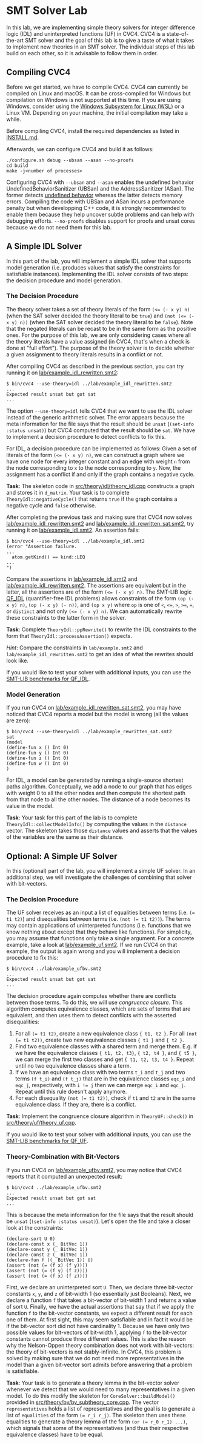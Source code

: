 # SMT Solver Lab

In this lab, we are implementing simple theory solvers for integer difference
logic (IDL) and uninterpreted functions (UF) in CVC4. CVC4 is a
state-of-the-art SMT solver and the goal of this lab is to give a taste of what
it takes to implement new theories in an SMT solver. The individual steps of
this lab build on each other, so it is advisable to follow them in order.

## Compiling CVC4

Before we get started, we have to compile CVC4. CVC4 can currently be compiled
on Linux and macOS. It can be cross-compiled for Windows but compilation on
Windows is not supported at this time. If you are using Windows, consider using
the [Windows Subsystem for Linux
(WSL)](https://docs.microsoft.com/en-us/windows/wsl/install-win10) or a Linux
VM. Depending on your machine, the initial compilation may take a while.

Before compiling CVC4, install the required dependencies as listed in
[INSTALL.md](INSTALL.md).

Afterwards, we can configure CVC4 and build it as follows:

```
./configure.sh debug --ubsan --asan --no-proofs
cd build
make -j<number of processes>
```

Configuring CVC4 with `--ubsan` and `--asan` enables the undefined behavior
UndefinedBehaviorSanitizer (UBSan) and the AddressSanitizer (ASan). The former
detects [undefined behavior](https://en.wikipedia.org/wiki/Undefined_behavior)
whereas the latter detects memory errors. Compiling the code with UBSan and
ASan incurs a performance penalty but when developping C++ code, it is strongly
recommended to enable them because they help uncover subtle problems and can
help with debugging efforts. `--no-proofs` disables support for proofs and
unsat cores because we do not need them for this lab.

## A Simple IDL Solver

In this part of the lab, you will implement a simple IDL solver that supports
model generation (i.e. produces values that satisfy the constraints for
satisfiable instances). Implementing the IDL solver consists of two steps: the
decision procedure and model generation.

### The Decision Procedure

The theory solver takes a set of theory literals of the form `(<= (- x y) n)`
(when the SAT solver decided the theory literal to be `true`) and `(not (<= (-
x y) n))` (when the SAT solver decided the theory literal to be `false`). Note
that the negated literals can be recast to be in the same form as the positive
ones. For the purpose of this lab, we are only considering cases where all the
theory literals have a value assigned (in CVC4, that's when a check is done at
"full effort"). The purpose of the theory solver is to decide whether a given
assignment to theory literals results in a conflict or not.

After compiling CVC4 as described in the previous section, you can try running
it on [lab/example_idl_rewritten.smt2](lab/example_idl_rewritten.smt2):

```
$ bin/cvc4 --use-theory=idl ../lab/example_idl_rewritten.smt2
...
Expected result unsat but got sat
...
```

The option `--use-theory=idl` tells CVC4 that we want to use the IDL solver
instead of the generic arithmetic solver. The error appears because the meta
information for the file says that the result should be `unsat` (`(set-info
:status unsat)`) but CVC4 computed that the result should be `sat`. We have to
implement a decision procedure to detect conflicts to fix this.

For IDL, a decision procedure can be implemented as follows: Given a set of
literals of the form `(<= (- x y) n)`, we can construct a graph where we have
one node for every integer constant and an edge with weight `n` from the node
corresponding to `x` to the node corresponding to `y`. Now, the assignment has
a conflict if and only if the graph contains a negative cycle.

**Task**: The skeleton code in
[src/theory/idl/theory_idl.cpp](src/theory/idl/theory_idl.cpp) constructs a
graph and stores it in `d_matrix`. Your task is to complete
`TheoryIdl::negativeCycle()` that returns `true` if the graph contains a
negative cycle and `false` otherwise.

After completing the previous task and making sure that CVC4 now solves
[lab/example_idl_rewritten.smt2](lab/example_idl_rewritten.smt2) and
[lab/example_idl_rewritten_sat.smt2](lab/example_idl_rewritten_sat.smt2), try
running it on [lab/example_idl.smt2](lab/example_idl.smt2). An assertion fails:

```
$ bin/cvc4 --use-theory=idl ../lab/example_idl.smt2
(error "Assertion failure.                                      
...
  atom.getKind() == kind::LEQ
...
")
```

Compare the assertions in [lab/example_idl.smt2](lab/example_idl.smt2) and
[lab/example_idl_rewritten.smt2](lab/example_idl_rewritten.smt2). The
assertions are equivalent but in the latter, all the assertions are of the form
`(<= (- x y) n)`. The SMT-LIB logic
[QF\_IDL](http://smtlib.cs.uiowa.edu/logics-all.shtml#QF_IDL) (quantifier-free
IDL problems) allows constraints of the form `(op (- x y) n)`, `(op (- x y) (-
n))`, and `(op x y)` where `op` is one of `<`, `<=`, `>`, `>=`, `=`, or
`distinct` and not only `(<= (- x y) n)`. We can automatically rewrite these
constraints to the latter form in the solver.

**Task**: Complete `TheoryIdl::ppRewrite()` to rewrite the IDL constraints to
the form that `TheoryIdl::processAssertion()` expects.

_Hint_: Compare the constraints in `lab/example.smt2` and
`lab/example_idl_rewritten.smt2` to get an idea of what the rewrites should
look like.

If you would like to test your solver with additional inputs, you can use the
[SMT-LIB benchmarks for
QF_IDL](https://clc-gitlab.cs.uiowa.edu:2443/SMT-LIB-benchmarks/QF_IDL).

### Model Generation

If you run CVC4 on
[lab/example_idl_rewritten_sat.smt2](lab/example_idl_rewritten_sat.smt2), you
may have noticed that CVC4 reports a model but the model is wrong (all the
values are zero):

```
$ bin/cvc4 --use-theory=idl ../lab/example_rewritten_sat.smt2
sat
(model
(define-fun x () Int 0)
(define-fun y () Int 0)
(define-fun z () Int 0)
(define-fun w () Int 0)
)
```

For IDL, a model can be generated by running a single-source shortest paths
algorithm. Conceptually, we add a node to our graph that has edges with weight
0 to all the other nodes and then compute the shortest path from that node to
all the other nodes. The distance of a node becomes its value in the model.

**Task**: Your task for this part of the lab is to complete
`TheoryIdl::collectModelInfo()` by computing the values in the `distance`
vector. The skeleton takes those `distance` values and asserts that the values
of the variables are the same as their distance.

## Optional: A Simple UF Solver

In this (optional) part of the lab, you will implement a simple UF solver. In
an additional step, we will investigate the challenges of combining that solver
with bit-vectors.

### The Decision Procedure

The UF solver receives as an input a list of equalities between terms (i.e. `(=
t1 t2)`) and disequalities between terms (i.e. `(not (= t1 t2))`). The terms
may contain applications of uninterpreted functions (i.e. functions that we
know nothing about except that they behave like functions). For simplicity, you
may assume that functions only take a single argument. For a concrete example,
take a look at [lab/example_uf.smt2](lab/example_uf.smt2). If we run CVC4 on
that example, the output is again wrong and you will implement a decision
procedure to fix this:

```
$ bin/cvc4 ../lab/example_ufbv.smt2
...
Expected result unsat but got sat
...
```

The decision procedure again computes whether there are conflicts between those
terms. To do this, we will use _congruence closure_. This algorithm computes
equivalence classes, which are sets of terms that are equivalent, and then uses
them to detect conflicts with the asserted disequalities:

1. For all `(= t1 t2)`, create a new equivalence class `{ t1, t2 }`. For all
   `(not (= t1 t2))`, create two new equivalence classes `{ t1 }` and `{ t2 }`.
2. Find two equivalence classes with a shared term and merge them. E.g. if we
   have the equivalence classes `{ t1, t2, t3}`, `{ t2, t4 }`, and `{ t5 }`, we
   can merge the first two classes and get `{ t1, t2, t3, t4 }`. Repeat until
   no two equivalence classes share a term.
3. If we have an equivalence class with two terms `t_i` and `t_j` and two terms
   `(f t_i)` and `(f t_j)` that are in the equivalence classes `eqc_i` and
   `eqc_j`, respectively, with `i != j` then we can merge `eqc_i` and `eqc_j`.
   Repeat until this rule doesn't apply anymore.
4. For each disequality `(not (= t1 t2))`, check if `t1` and `t2` are in the
   same equivalence class. If they are, there is a conflict.

**Task**: Implement the congruence closure algorithm in `TheoryUF::check()` in
[src/theory/uf/theory_uf.cpp](src/theory/uf/theory_uf.cpp).

If you would like to test your solver with additional inputs, you can use the
[SMT-LIB benchmarks for
QF_UF](https://clc-gitlab.cs.uiowa.edu:2443/SMT-LIB-benchmarks/QF_UF).

### Theory-Combination with Bit-Vectors

If you run CVC4 on [lab/example_ufbv.smt2](lab/example_ufbv.smt2), you may
notice that CVC4 reports that it computed an unexpected result:

```
$ bin/cvc4 ../lab/example_ufbv.smt2
...
Expected result unsat but got sat
...
```

This is because the meta information for the file says that the result should
be `unsat` (`(set-info :status unsat)`). Let's open the file and take a closer
look at the constraints:

```
(declare-sort U 0)
(declare-const x (_ BitVec 1))
(declare-const y (_ BitVec 1))
(declare-const z (_ BitVec 1))
(declare-fun f ((_ BitVec 1)) U)
(assert (not (= (f x) (f y))))
(assert (not (= (f y) (f z))))
(assert (not (= (f x) (f z))))
```

First, we declare an uninterpreted sort `U`. Then, we declare three bit-vector
constants `x`, `y`, and `z` of bit-width 1 (so essentially just Booleans).
Next, we declare a function `f` that takes a bit-vector of bit-width 1 and
returns a value of sort `U`. Finally, we have the actual assertions that say
that if we apply the function `f` to the bit-vector constants, we expect a
different result for each one of them. At first sight, this may seem
satisfiable and in fact it would be if the bit-vector sort did not have
cardinality 1. Because we have only two possible values for bit-vectors of
bit-width 1, applying `f` to the bit-vector constants cannot produce three
different values. This is also the reason why the Nelson-Oppen theory
combination does not work with bit-vectors: the theory of bit-vectors is not
stably-infinite. In CVC4, this problem is solved by making sure that we do not
need more representatives in the model than a given bit-vector sort admits
before answering that a problem is satisfiable.

**Task**: Your task is to generate a theory lemma in the bit-vector solver
whenever we detect that we would need to many representatives in a given model.
To do this modify the skeleton for `CoreSolver::buildModel()` provided in
[src/theory/bv/bv_subtheory_core.cpp](src/theory/bv/bv_subtheory_core.cpp). The
vector `representatives` holds a list of representatives and the goal is to
generate a list of `equalities` of the form `(= r_i r_j)`. The skeleton then
uses these equalities to generate a theory lemma of the form `(or (= r_0 r_1)
...)`, which signals that some of the representatives (and thus their
respective equivalence classes) have to be equal.

